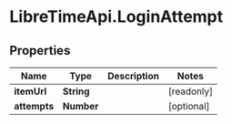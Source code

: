 # LibreTimeApi.LoginAttempt

## Properties

Name | Type | Description | Notes
------------ | ------------- | ------------- | -------------
**itemUrl** | **String** |  | [readonly] 
**attempts** | **Number** |  | [optional] 


